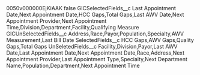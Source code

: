 <?xml version="1.0" encoding="UTF-8"?>
<CustomMetadata xmlns="http://soap.sforce.com/2006/04/metadata" xmlns:xsi="http://www.w3.org/2001/XMLSchema-instance" xmlns:xsd="http://www.w3.org/2001/XMLSchema">
    <label>0050v000000EjKiAAK</label>
    <protected>false</protected>
    <values>
        <field>GICSelectedFields__c</field>
        <value xsi:type="xsd:string">Last Appointment Date,Next Appointment Date,HCC Gaps,Total Gaps,Last AWV Date,Next Appointment Provider,Next Appointment Time,Division,Department,Facility,Qualifying Measure</value>
    </values>
    <values>
        <field>GICUnSelectedFields__c</field>
        <value xsi:type="xsd:string">Address,Race,Payor,Population,Specialty,AWV Measurement,Last Bill Date</value>
    </values>
    <values>
        <field>SelectedFields__c</field>
        <value xsi:type="xsd:string">HCC Gaps,AWV Gaps,Quality Gaps,Total Gaps</value>
    </values>
    <values>
        <field>UnSeletedFields__c</field>
        <value xsi:type="xsd:string">Facility,Division,Payor,Last AWV Date,Last Appointment Date,Next Appointment Date,Race,Address,Next Appointment Provider,Last Appointment Type,Specialty,Next Department Name,Population,Department,Next Appointment Time</value>
    </values>
</CustomMetadata>
